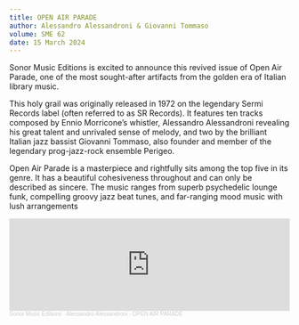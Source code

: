 ```yaml
---
title: OPEN AIR PARADE
author: Alessandro Alessandroni & Giovanni Tommaso
volume: SME 62
date: 15 March 2024
---
```


Sonor Music Editions is excited to announce this revived issue of Open Air Parade, one of the most sought-after artifacts from the golden era of Italian library music.

This holy grail was originally released in 1972 on the legendary Sermi Records label (often referred to as SR Records). It features ten tracks composed by Ennio Morricone’s whistler, Alessandro Alessandroni revealing his great talent and unrivaled sense of melody, and two
by the brilliant Italian jazz bassist Giovanni Tommaso, also founder and member of the legendary prog-jazz-rock ensemble Perigeo.

Open Air Parade is a masterpiece and rightfully sits among the top five in its genre. It has a beautiful cohesiveness throughout and can only be described as sincere. The music ranges from superb psychedelic lounge funk, compelling groovy jazz beat tunes, and far-ranging mood music with lush arrangements

<iframe width="100%" height="166" scrolling="no" frameborder="no" allow="autoplay" src="https://w.soundcloud.com/player/?url=https%3A//api.soundcloud.com/tracks/715049926&color=%23d24d0c&auto_play=false&hide_related=false&show_comments=true&show_user=true&show_reposts=false&show_teaser=true"></iframe><div style="font-size: 10px; color: #cccccc;line-break: anywhere;word-break: normal;overflow: hidden;white-space: nowrap;text-overflow: ellipsis; font-family: Interstate,Lucida Grande,Lucida Sans Unicode,Lucida Sans,Garuda,Verdana,Tahoma,sans-serif;font-weight: 100;"><a href="https://soundcloud.com/sonormusiceditions" title="Sonor Music Editions" target="_blank" style="color: #cccccc; text-decoration: none;">Sonor Music Editions</a> · <a href="https://soundcloud.com/sonormusiceditions/alessandro-alessandroni-open-air-parade" title="Alessandro Alessandroni - OPEN AIR PARADE" target="_blank" style="color: #cccccc; text-decoration: none;">Alessandro Alessandroni - OPEN AIR PARADE</a></div>
